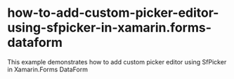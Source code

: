 # how-to-add-custom-picker-editor-using-sfpicker-in-xamarin.forms-dataform
This example demonstrates how to add custom picker editor using SfPicker in Xamarin.Forms DataForm

